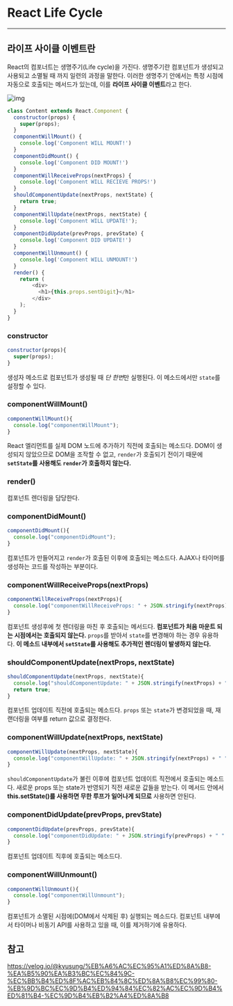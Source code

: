 # React Life Cycle

------

## 라이프 사이클 이벤트란

React의 컴포너트는 생명주기(Life cycle)을 가진다. 생명주기란 컴포넌트가 생성되고 사용되고 소멸될 때 까지 일련의 과정을 말한다.
이러한 생명주기 안에서는 특정 시점에 자동으로 호출되는 메서드가 있는데, 이를 **라이프 사이클 이벤트**라고 한다.

![img](https://user-images.githubusercontent.com/6733004/45586846-2a131180-b938-11e8-9655-c9dd20f74ef5.png)

```js
class Content extends React.Component {
  constructor(props) {
    super(props);
  }
  componentWillMount() {
    console.log('Component WILL MOUNT!')
  }
  componentDidMount() {
    console.log('Component DID MOUNT!')
  }
  componentWillReceiveProps(nextProps) {    
    console.log('Component WILL RECIEVE PROPS!')
  }
  shouldComponentUpdate(nextProps, nextState) {
    return true;
  }
  componentWillUpdate(nextProps, nextState) {
    console.log('Component WILL UPDATE!');
  }
  componentDidUpdate(prevProps, prevState) {
    console.log('Component DID UPDATE!')
  }
  componentWillUnmount() {
    console.log('Component WILL UNMOUNT!')
  }
  render() {
    return (
        <div>
          <h1>{this.props.sentDigit}</h1>
        </div>
    );
  }
}
```

### constructor

```js
constructor(props){
  super(props);
}
```

생성자 메소드로 컴포넌트가 생성될 때 *단 한번*만 실행된다.
이 메소드에서만 `state`를 설정할 수 있다.

### componentWillMount()

```js
componentWillMount(){
  console.log("componentWillMount");
}
```

React 엘리먼트를 실제 DOM 노드에 추가하기 직전에 호출되는 메소드다.
DOM이 생성되지 않았으므로 DOM을 조작할 수 없고, `render`가 호출되기 전이기 때문에 **`setState`를 사용해도 `render`가 호출하지 않는다.**

### render()

컴포넌트 렌더링을 담당한다.

### componentDidMount()

```js
componentDidMount(){
  console.log("componentDidMount");
}
```

컴포넌트가 만들어지고 `render`가 호출된 이후에 호출되는 메소드다.
AJAX나 타이머를 생성하는 코드를 작성하는 부분이다.

### componentWillReceiveProps(nextProps)

```js
componentWillReceiveProps(nextProps){
  console.log("componentWillReceiveProps: " + JSON.stringify(nextProps));
}
```

컴포넌트 생성후에 첫 렌더링을 마친 후 호출되는 메서드다.
**컴포넌트가 처음 마운트 되는 시점에서는 호출되지 않는다.**
`props`를 받아서 `state`를 변경해야 하는 경우 유용하다.
**이 메소드 내부에서 `setState`를 사용해도 추가적인 렌더링이 발생하지 않는다.**

### shouldComponentUpdate(nextProps, nextState)

```js
shouldComponentUpdate(nextProps, nextState){
  console.log("shouldComponentUpdate: " + JSON.stringify(nextProps) + " " + JSON.stringify(nextState));
  return true;
}
```

컴포넌트 업데이트 직전에 호출되는 메소드다.
`props` 또는 `state`가 변경되었을 때, 재랜더링을 여부를 return 값으로 결정한다.

### componentWillUpdate(nextProps, nextState)

```js
componentWillUpdate(nextProps, nextState){
  console.log("componentWillUpdate: " + JSON.stringify(nextProps) + " " + JSON.stringify(nextState));
}
```

`shouldComponentUpdate`가 불린 이후에 컴포넌트 업데이트 직전에서 호출되는 메소드다.
새로운 props 또는 state가 반영되기 직전 새로운 값들을 받는다.
이 메서드 안에서 **this.setState()를 사용하면 무한 루프가 일어나게 되므로** 사용하면 안된다.

### componentDidUpdate(prevProps, prevState)

```js
componentDidUpdate(prevProps, prevState){
  console.log("componentDidUpdate: " + JSON.stringify(prevProps) + " " + JSON.stringify(prevState));
}
```

컴포넌트 업데이트 직후에 호출되는 메소드다.

### componentWillUnmount()

```js
componentWillUnmount(){
  console.log("componentWillUnmount");
}
```

컴포넌트가 소멸된 시점에(DOM에서 삭제된 후) 실행되는 메소드다.
컴포넌트 내부에서 타이머나 비동기 API를 사용하고 있을 때, 이를 제거하기에 유용하다.

> 



## 참고

https://velog.io/@kyusung/%EB%A6%AC%EC%95%A1%ED%8A%B8-%EA%B5%90%EA%B3%BC%EC%84%9C-%EC%BB%B4%ED%8F%AC%EB%84%8C%ED%8A%B8%EC%99%80-%EB%9D%BC%EC%9D%B4%ED%94%84%EC%82%AC%EC%9D%B4%ED%81%B4-%EC%9D%B4%EB%B2%A4%ED%8A%B8